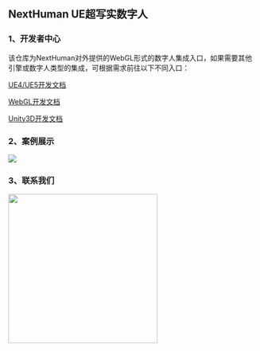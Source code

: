 ## NextHuman UE超写实数字人

### 1、开发者中心
该仓库为NextHuman对外提供的WebGL形式的数字人集成入口，如果需要其他引擎或数字人类型的集成，可根据需求前往以下不同入口：

[UE4/UE5开发文档](https://nexthuman.cn/developer/#/open/docs/ue)

[WebGL开发文档](https://nexthuman.cn/developer/#/open/docs/js)

[Unity3D开发文档](https://nexthuman.cn/developer/#/open/docs/unity)

### 2、案例展示
<img src="https://cdn.wehome.cn/cmn/jpeg/META-8NA66KC1-OYLELYLD6GZZBDJJRXAM3-CZSJKLNL-T3.jpeg?_t=2023111150" ></img>

### 3、联系我们
<img src="https://cdn.wehome.cn/cmn/jpeg/META-1OB66K71-OSKH427880QFC93P4K5J2-9KRUUARL-GK.jpeg" height="300" width="300"></img>

